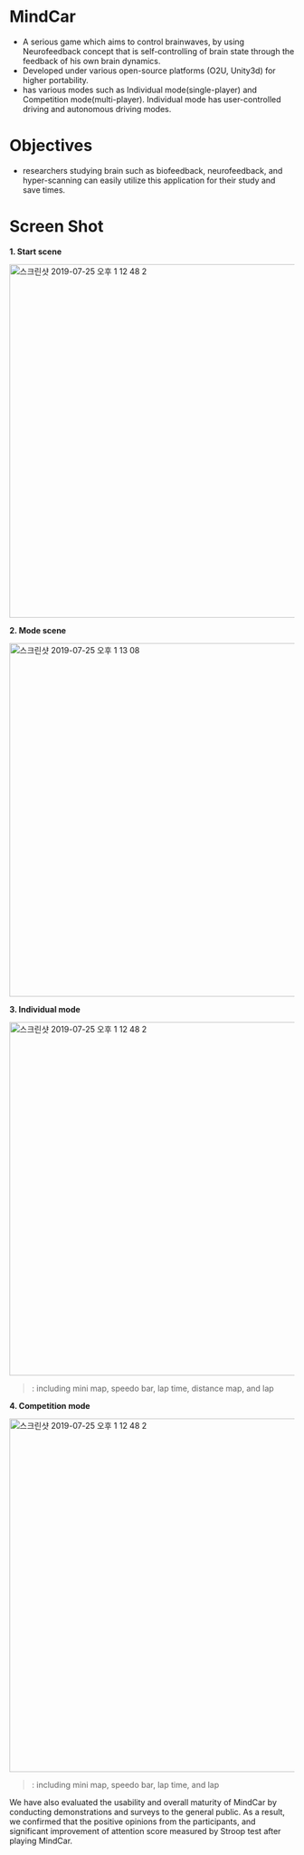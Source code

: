 # MindCar
* A serious game which aims to control brainwaves, by using Neurofeedback concept that is self-controlling of brain state through the feedback of his own brain dynamics. 
* Developed under various open-source platforms (O2U, Unity3d) for higher portability. 
* has various modes such as Individual mode(single-player) and Competition mode(multi-player). Individual mode has user-controlled driving and autonomous driving modes. 


# Objectives
* researchers studying brain such as biofeedback, neurofeedback, and hyper-scanning can easily utilize this application for their study and save times.  

# Screen Shot
**1. Start scene**

<img width="625" alt="스크린샷 2019-07-25 오후 1 12 48 2" src="https://user-images.githubusercontent.com/36878519/62444527-b02a8780-b798-11e9-8064-e93d0dbceb7e.png">

**2. Mode scene**

<img width="625" alt="스크린샷 2019-07-25 오후 1 13 08" src="https://user-images.githubusercontent.com/36878519/62451936-2be10000-b7aa-11e9-882c-f8a33e47161e.png">

**3. Individual mode**

<img width="625" alt="스크린샷 2019-07-25 오후 1 12 48 2" src="https://user-images.githubusercontent.com/36878519/62444483-98eb9a00-b798-11e9-9f20-a9c63fd3786d.JPG">

>: including mini map, speedo bar, lap time, distance map, and lap 

**4. Competition mode**

<img width="625" alt="스크린샷 2019-07-25 오후 1 12 48 2" src="https://user-images.githubusercontent.com/36878519/62444439-70fc3680-b798-11e9-92d4-e654c1de8897.JPG">

>: including mini map, speedo bar, lap time, and lap 


We have also evaluated the usability and overall maturity of MindCar by conducting demonstrations and surveys to the general public.
As a result, we confirmed that the positive opinions from the participants, and significant improvement of attention score 
measured by Stroop test after playing MindCar.
